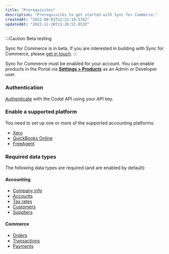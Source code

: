 ```yaml
---
title: "Prerequisites"
description: "Prerequisites to get started with Sync for Commerce."
createdAt: "2022-08-03T12:22:19.576Z"
updatedAt: "2022-11-28T11:26:51.853Z"
---
```


:::Caution Beta testing

Sync for Commerce is in beta. If you are interested in building with Sync for Commerce, please [get in touch](mailto:sync-for-commerce@codat.io).
:::

Sync for Commerce must be enabled for your account. You can enable products in the Portal via [**Settings > Products**](https://app.codat.io/settings/products) as an Admin or Developer user.

### Authentication

[Authenticate](https://docs.codat.io/reference/authentication) with the Codat API using your API key.

### Enable a supported platform

You need to set up one or more of the supported accounting platforms:

- [Xero](/accounting-xero)
- [QuickBooks Online](/accounting-quickbooksonline)
- [FreeAgent](/accounting-freeagent)

### Required data types

The following data types are required (and are enabled by default):

#### Accounting

- [Company info](/data-model/accounting/-company)
- [Accounts](/data-model/accounting/-chartofaccounts)
- [Tax rates](/data-model/accounting/-taxrates)
- [Customers](/data-model/accounting/-customers)
- [Suppliers](/data-model/accounting/-suppliers)

#### Commerce

- [Orders](/data-model/commerce/-orders)
- [Transactions](/data-model/commerce/-transactions)
- [Payments](/data-model/commerce/-payments)

